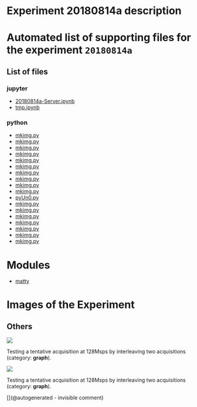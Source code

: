 # Experiment 20180814a description





# Automated list of supporting files for the __experiment `20180814a`__

## List of files

### jupyter

* [20180814a-Server.ipynb](/matty/20180814a/20180814a-Server.ipynb)
* [tmp.ipynb](/tmp.ipynb)


### python

* [mkimg.py](/include/images/13avril2020/adrus/mkimg.py)
* [mkimg.py](/include/images/sw45b/mkimg.py)
* [mkimg.py](/include/bard/brd90/mkimg.py)
* [mkimg.py](/include/images/kretzaw145ba/20180811a/mkimg.py)
* [mkimg.py](/include/images/724A/mkimg.py)
* [mkimg.py](/include/bard/brd35/mkimg.py)
* [mkimg.py](/include/images/kretz-ar3-4-5b/mkimg.py)
* [mkimg.py](/matty/20180814a/mkimg.py)
* [mkimg.py](/include/images/hp2121/20181011a/mkimg.py)
* [mkimg.py](/include/images/up20/mkimg.py)
* [pyUn0.py](/matty/20180814a/pyUn0.py)
* [mkimg.py](/include/images/724A/strangeatl/mkimg.py)
* [mkimg.py](/include/images/13avril2020/sw45b/mkimg.py)
* [mkimg.py](/include/images/hp2121/20181013a/mkimg.py)
* [mkimg.py](/include/bard/brd75/mkimg.py)
* [mkimg.py](/include/bard/images/mkimg.py)
* [mkimg.py](/include/images/kretzaw145ba/mkimg.py)
* [mkimg.py](/include/images/13avril2020/diasonics_tr/mkimg.py)





# Modules

* [matty](/matty/)




# Images of the Experiment

## Others

![](/matty/20180814a/128Msps_20180813a-9-fft.jpg)

Testing a tentative acquisition at 128Msps by interleaving two acquisitions (category: __graph__).

![](/matty/20180814a/images/20180813a-9.jpg)

Testing a tentative acquisition at 128Msps by interleaving two acquisitions (category: __graph__).










[](@autogenerated - invisible comment)
